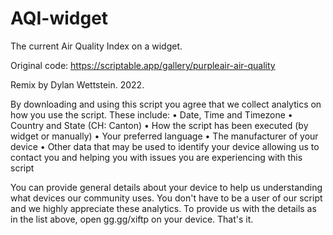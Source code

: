 # AQI-widget
The current Air Quality Index on a widget.

Original code: https://scriptable.app/gallery/purpleair-air-quality

Remix by Dylan Wettstein. 2022.

By downloading and using this script you agree that we collect analytics on how you use the script. These include:
• Date, Time and Timezone
• Country and State (CH: Canton)
• How the script has been executed (by widget or manually)
• Your preferred language
• The manufacturer of your device
• Other data that may be used to identify your device allowing us to contact you and helping you with issues you are experiencing with this script

You can provide general details about your device to help us understanding what devices our community uses. You don't have to be a user of our script and we highly appreciate these analytics. To provide us with the details as in the list above, open gg.gg/xiftp on your device. That's it.
